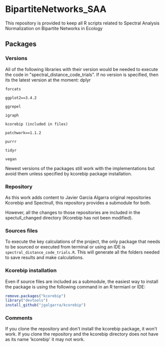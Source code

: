 # BipartiteNetworks_SAA
This repository is provided to keep all R scripts related to Spectral Analysis Normalization on Bipartite Networks in Ecology

## Packages
### Versions
All of the following libraries with their version would be needed to execute the code in "spectral_distance_code_trials". If no version is specified, then its the latest version at the moment:
dplyr 
```
forcats 

ggplot2==3.4.2

ggrepel

igraph

kcorebip (included in files)

patchwork==1.1.2

purrr

tidyr

vegan
```
Newest versions of the packages still work with the implementations but avoid them unless specified by kcorebip package installation.

### Repository
As this work adds content to Javier García Algarra original  repositories Kcorebip and Spectnull, this repository provides a submodule for both.

However, all the changes to those repositories are included in the spectull_changed directory (Kcorebip has not been modified).

### Sources files
To execute the key calculations of the project, the only package that needs to be sourced or executed from terminal or using an IDE is ```spectral_distance_code_trials.R```. This will generate all the folders needed to save results and make calculations.

### Kcorebip installation
Even if source files are included as a submodule, the easiest way to install the package is using the following command in an R termianl or IDE:
```R
remove.packages("kcorebip")
library("devtools")
install_github("jgalgarra/kcorebip")
```

### Comments
If you clone the repository and don't install the kcorebip package, it won't work.
If you clone the repository and the kcorebip directory does not have as its name 'kcorebip' it may not work.


